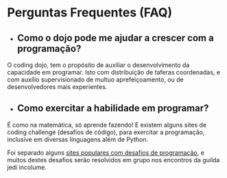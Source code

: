 # Perguntas Frequentes (FAQ)

- ## Como o dojo pode me ajudar a crescer com a programação?

O coding dojo, tem o propósito de auxiliar o desenvolvimento da capacidade em programar.
Isto com distribuição de taferas coordenadas, e com auxílio supervisionado de multuo aprefeiçoamento, ou de desenvolvedores mais experientes.

- ## Como exercitar a habilidade em programar?

É como na matemática, só aprende fazendo! E existem alguns sites de coding challenge (desafios de código),
 para exercitar a programação, inclusive em diversas linguagens além de Python.

Foi separado alguns [sites populares com desafios de programação](/docs/coding_challenge), e muitos destes desafios serão resolvidos em grupo nos encontros da guilda jedi incolume.
